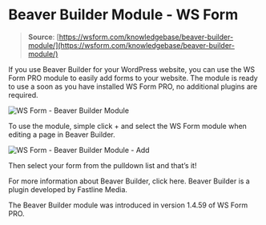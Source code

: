 # Beaver Builder Module - WS Form

> **Source**: [https://wsform.com/knowledgebase/beaver-builder-module/](https://wsform.com/knowledgebase/beaver-builder-module/)


If you use Beaver Builder for your WordPress website, you can use the WS Form PRO module to easily add forms to your website. The module is ready to use a soon as you have installed WS Form PRO, no additional plugins are required.

![WS Form - Beaver Builder Module](https://wsform.com/wp-content/uploads/2019/11/beaver_builder.jpg)

To use the module, simple click + and select the WS Form module when editing a page in Beaver Builder.

![WS Form - Beaver Builder Module - Add](https://wsform.com/wp-content/uploads/2019/11/beaver_builder_add.jpg)

Then select your form from the pulldown list and that’s it!

For more information about Beaver Builder, click here. Beaver Builder is a plugin developed by Fastline Media.

The Beaver Builder module was introduced in version 1.4.59 of WS Form PRO.
